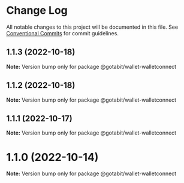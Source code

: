 # Change Log

All notable changes to this project will be documented in this file.
See [Conventional Commits](https://conventionalcommits.org) for commit guidelines.

## 1.1.3 (2022-10-18)

**Note:** Version bump only for package @gotabit/wallet-walletconnect





## 1.1.2 (2022-10-18)

**Note:** Version bump only for package @gotabit/wallet-walletconnect





## 1.1.1 (2022-10-17)

**Note:** Version bump only for package @gotabit/wallet-walletconnect





# 1.1.0 (2022-10-14)

**Note:** Version bump only for package @gotabit/wallet-walletconnect
